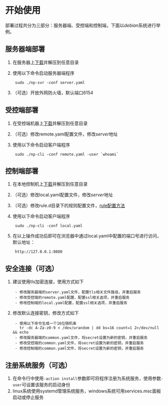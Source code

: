 # 开始使用

部署过程共分为三部分：服务器端、受控端和控制端，下面以*debian*系统进行举例。

## 服务器端部署

1. 在服务器上[下载](https://github.com/lwch/natpass/releases)并解压到任意目录
2. 使用以下命令启动服务器端程序

        sudo ./np-svr -conf server.yaml

3. （可选）开放外网防火墙，默认端口6154

## 受控端部署

1. 在受控端机器上[下载](https://github.com/lwch/natpass/releases)并解压到任意目录
2. （可选）修改remote.yaml配置文件，修改*server*地址
3. 使用以下命令启动客户端程序

        sudo ./np-cli -conf remote.yaml -user `whoami`

## 控制端部署

1. 在本地控制机上[下载](https://github.com/lwch/natpass/releases)并解压到任意目录
2. （可选）修改local.yaml配置文件，修改*server*地址
3. （可选）修改rule.d目录下的规则配置文件，[rule配置方法](rules.md)
4. 使用以下命令启动客户端程序

        sudo ./np-cli -conf local.yaml
5. 在以上操作成功后即可在浏览器中通过local.yaml中配置的端口号进行访问，默认地址：

        http://127.0.0.1:8080

## 安全连接（可选）

1. 建议使用tls加密连接，使用方式如下

        - 修改服务器端的server.yaml文件，配置tls相关文件路径，并重启服务
        - 修改受控端的remote.yaml配置，配置ssl相关选项，并重启服务
        - 修改控制端的local.yaml配置，配置ssl相关选项，并重启服务

2. 修改默认连接密钥，修改方式如下

        - 使用以下命令生成一个16位随机串
          tr -dc A-Za-z0-9 < /dev/urandom | dd bs=16 count=1 2>/dev/null && echo
        - 修改服务器端的common.yaml文件，将secret设置为新的密钥，并重启服务
        - 修改受控端的common.yaml文件，将secret设置为新的密钥，并重启服务
        - 修改控制端的common.yaml文件，将secret设置为新的密钥，并重启服务

## 注册系统服务（可选）

1. 在命令行中使用`-action install`参数即可将程序注册为系统服务，使用参数`-user`可设置该服务的启动身份
2. linux系统使用systemd管理系统服务，windows系统可用services.msc面板启动或停止服务
